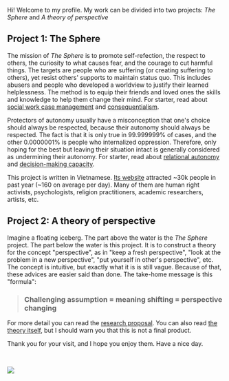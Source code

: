 Hi! Welcome to my profile. My work can be divided into two projects: *The Sphere* and *A theory of perspective*
## Project 1: The Sphere
The mission of *The Sphere* is to promote self-refection, the respect to others, the curiosity to what causes fear, and the courage to cut harmful things. The targets are people who are suffering (or creating suffering to others), yet resist others' supports to maintain status quo. This includes abusers and people who developed a worldview to justify their learned helplessness. The method is to equip their friends and loved ones the skills and knowledge to help them change their mind. For starter, read about [social work case management](https://www2.slideshare.net/esahakyan/integrated-social-services-reaching-the-most-vulnerable-training-package-for-case-managers-16096590) and [consequentialism](https://plato.stanford.edu/entries/consequentialism).

Protectors of autonomy usually have a misconception that one's choice should always be respected, because their autonomy should always be respected. The fact is that it is only true in 99.999999% of cases, and the other 0.0000001% is people who internalized oppression. Therefore, only hoping for the best but leaving their situation intact is generally considered as undermining their autonomy. For starter, read about [relational autonomy](https://plato.stanford.edu/entries/feminism-autonomy) and [decision-making capacity](https://plato.stanford.edu/entries/decision-capacity).

This project is written in Vietnamese. [Its website](https://quảcầu.com/?utm_source=SE%20%C2%BB%20Biology%20Profile&utm_medium=Homepage&utm_campaign=Homepage) attracted ~30k people in past year (~160 on average per day). Many of them are human right activists, psychologists, religion practitioners, academic researchers, artists, etc.
## Project 2: A theory of perspective
Imagine a floating iceberg. The part above the water is the *The Sphere* project. The part below the water is this project. It is to construct a theory for the concept "perspective", as in "keep a fresh perspective", "look at the problem in a new perspective", "put yourself in other's perspective", etc. The concept is intuitive, but exactly what it is is still vague. Because of that, these advices are easier said than done. The take-home message is this "formula":
>### Challenging assumption = meaning shifting = perspective changing
For more detail you can read the [research proposal](https://lyminhnhat.com/research-proposal/?utm_source=SE%20%C2%BB%20Biology%20Profile&utm_medium=Research%20proposal&utm_campaign=Perspectives). You can also read [the theory itself](https://lyminhnhat.com/a-theory-of-perspective-full-text/?utm_source=SE%20%C2%BB%20Biology%20Profile&utm_medium=A%20theory%20of%20perspective&utm_campaign=Perspectives), but I should warn you that this is not a final product.

Thank you for your visit, and I hope you enjoy them. Have a nice day.

<br>

![](https://i.stack.imgur.com/8Wvpp.jpg) 
